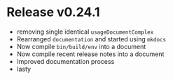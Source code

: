 # Release v0.24.1

- removing single identical `usageDocumentComplex`
- Rearranged `documentation` and started using `mkdocs`
- Now compile `bin/build/env` into a document
- Now compile recent release notes into a document
- Improved documentation process
- lasty
